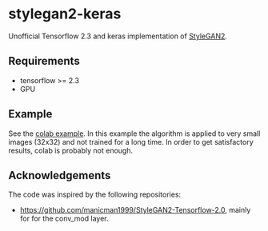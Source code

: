 # stylegan2-keras

Unofficial Tensorflow 2.3 and keras implementation of [StyleGAN2](https://arxiv.org/abs/1912.04958).

## Requirements

- tensorflow >= 2.3 
- GPU

## Example

See the [colab example](https://colab.research.google.com/drive/1mnaWwrPHHmJ3aJ3js51daT0Jtuv9X9LL?usp=sharing). In this example the algorithm is applied to very small images (32x32) and not trained for a long time. In order to get satisfactory results, colab is probably not enough.

## Acknowledgements 

The code was inspired by the following repositories:
- https://github.com/manicman1999/StyleGAN2-Tensorflow-2.0, mainly for for the conv_mod layer.
